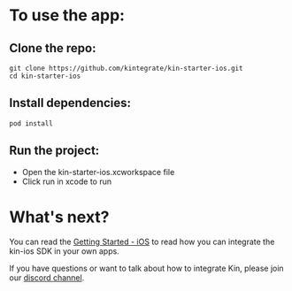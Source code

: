 # To use the app:

## Clone the repo:

```
git clone https://github.com/kintegrate/kin-starter-ios.git
cd kin-starter-ios
```

## Install dependencies:

`pod install`

## Run the project:

- Open the kin-starter-ios.xcworkspace file
- Click run in xcode to run

# What's next?

You can read the [Getting Started - iOS](https://developer.kin.org/tutorials/ios/) to read how you can integrate the kin-ios SDK in your own apps.

If you have questions or want to talk about how to integrate Kin, please join our [discord channel](https://discord.gg/kdRyUNmHDn).
